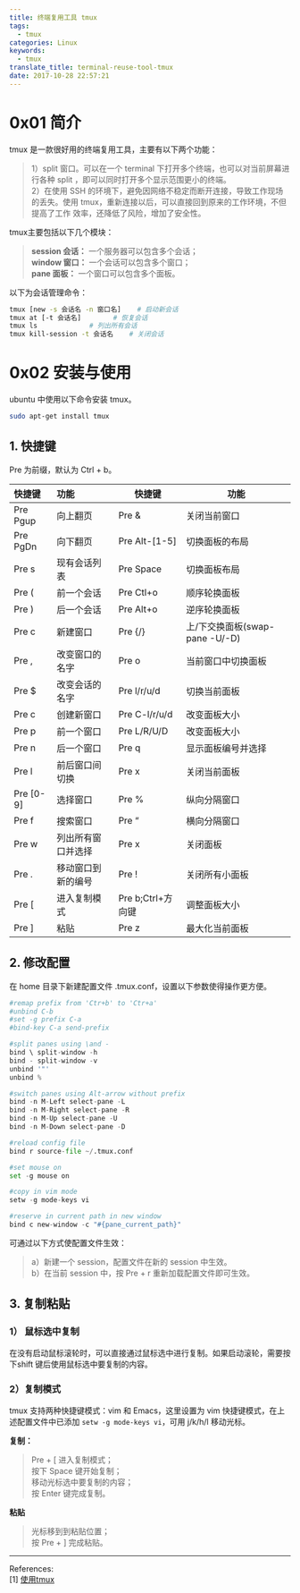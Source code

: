 ```yaml
---
title: 终端复用工具 tmux
tags:
  - tmux
categories: Linux
keywords:
  - tmux
translate_title: terminal-reuse-tool-tmux
date: 2017-10-28 22:57:21
---
```


# 0x01 简介
tmux 是一款很好用的终端复用工具，主要有以下两个功能：    
>1）split 窗口。可以在一个 terminal 下打开多个终端，也可以对当前屏幕进行各种 split ，即可以同时打开多个显示范围更小的终端。    
2）在使用 SSH 的环境下，避免因网络不稳定而断开连接，导致工作现场的丢失。使用 tmux，重新连接以后，可以直接回到原来的工作环境，不但提高了工作 效率，还降低了风险，增加了安全性。

tmux主要包括以下几个模块：
>**session 会话：** 一个服务器可以包含多个会话；       
**window 窗口：** 一个会话可以包含多个窗口；    
**pane 面板：** 一个窗口可以包含多个面板。

以下为会话管理命令：
```bash
tmux [new -s 会话名 -n 窗口名]	# 启动新会话
tmux at [-t 会话名]		# 恢复会话
tmux ls				# 列出所有会话
tmux kill-session -t 会话名	# 关闭会话
```
# 0x02 安装与使用
ubuntu 中使用以下命令安装 tmux。
```bash
sudo apt-get install tmux
```
## 1. 快捷键
Pre 为前缀，默认为 Ctrl + b。

|  快捷键   |        功能        |      快捷键       |              功能              |
|:--------- |:------------------ | ----------------- | ------------------------------ |
| Pre Pgup  | 向上翻页           | Pre &             | 关闭当前窗口                   |
| Pre PgDn  | 向下翻页           | Pre Alt-[1-5]     | 切换面板的布局                 |
| Pre s     | 现有会话列表       | Pre Space         | 切换面板布局                   |
| Pre (     | 前一个会话         | Pre Ctl+o         | 顺序轮换面板                   |
| Pre )     | 后一个会话         | Pre Alt+o         | 逆序轮换面板                   |
| Pre c     | 新建窗口           | Pre {/}           | 上/下交换面板(swap-pane -U/-D) |
| Pre ,     | 改变窗口的名字     | Pre o             | 当前窗口中切换面板             |
| Pre $     | 改变会话的名字     | Pre l/r/u/d       | 切换当前面板                   |
| Pre c     | 创建新窗口         | Pre C-l/r/u/d     | 改变面板大小                   |
| Pre p     | 前一个窗口         | Pre L/R/U/D       | 改变面板大小                   |
| Pre n     | 后一个窗口         | Pre q             | 显示面板编号并选择             |
| Pre l     | 前后窗口间切换     | Pre x             | 关闭当前面板                   |
| Pre [0-9] | 选择窗口           | Pre %             | 纵向分隔窗口                   |
| Pre f     | 搜索窗口           | Pre “             | 横向分隔窗口                   |
| Pre w     | 列出所有窗口并选择 | Pre x             | 关闭面板                       |
| Pre .     | 移动窗口到新的编号 | Pre !             | 关闭所有小面板                 |
| Pre [     | 进入复制模式       | Pre b;Ctrl+方向键 | 调整面板大小                   |
| Pre ]     | 粘贴               | Pre z             | 最大化当前面板                 |

## 2. 修改配置
在 home 目录下新建配置文件 .tmux.conf，设置以下参数使得操作更方便。
```python
#remap prefix from 'Ctr+b' to 'Ctr+a'
#unbind C-b
#set -g prefix C-a
#bind-key C-a send-prefix

#split panes using \and -
bind \ split-window -h
bind - split-window -v
unbind '"'
unbind %

#switch panes using Alt-arrow without prefix
bind -n M-Left select-pane -L
bind -n M-Right select-pane -R
bind -n M-Up select-pane -U
bind -n M-Down select-pane -D

#reload config file
bind r source-file ~/.tmux.conf

#set mouse on
set -g mouse on

#copy in vim mode
setw -g mode-keys vi

#reserve in current path in new window
bind c new-window -c "#{pane_current_path}"
```
可通过以下方式使配置文件生效：    
>a）新建一个 session，配置文件在新的 session 中生效。    
b）在当前 session 中，按 Pre + r 重新加载配置文件即可生效。

## 3. 复制粘贴
### 1） 鼠标选中复制
在没有启动鼠标滚轮时，可以直接通过鼠标选中进行复制。如果启动滚轮，需要按下shift 键后使用鼠标选中要复制的内容。

### 2）复制模式
tmux 支持两种快捷键模式：vim 和 Emacs，这里设置为 vim 快捷键模式，在上述配置文件中已添加 `setw -g mode-keys vi`，可用 j/k/h/l 移动光标。    

**复制：**    
>Pre + [ 进入复制模式；    
按下 Space 键开始复制；    
移动光标选中要复制的内容；    
按 Enter 键完成复制。

**粘贴**    
>光标移到到粘贴位置；    
按 Pre + ] 完成粘贴。
____
References:   
[1] [使用tmux](https://wiki.freebsdchina.org/software/t/tmux)   
